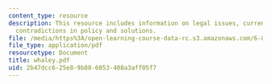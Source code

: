 ```yaml
---
content_type: resource
description: This resource includes information on legal issues, current battles,
  contradictions in policy and solutions.
file: /media/https%3A/open-learning-course-data-rc.s3.amazonaws.com/6-805-ethics-and-the-law-on-the-electronic-frontier-fall-2005/2b47dcc625e89b886053408a3aff05f7_whaley.pdf
file_type: application/pdf
resourcetype: Document
title: whaley.pdf
uid: 2b47dcc6-25e8-9b88-6053-408a3aff05f7
---
```

